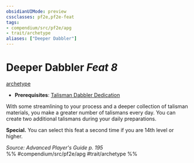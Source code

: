 ```yaml
---
obsidianUIMode: preview
cssclasses: pf2e,pf2e-feat
tags:
- compendium/src/pf2e/apg
- trait/archetype
aliases: ["Deeper Dabbler"]
---
```

# Deeper Dabbler  *Feat 8*  
[archetype](rules/traits/archetype.md "Archetype Feat Trait")  

- **Prerequisites**: [Talisman Dabbler Dedication](compendium/feats/talisman-dabbler-dedication-apg.md)

With some streamlining to your process and a deeper collection of talisman materials, you make a greater number of talismans every day. You can create two additional talismans during your daily preparations.

**Special.** You can select this feat a second time if you are 14th level or higher.

*Source: Advanced Player's Guide p. 195*  
%% #compendium/src/pf2e/apg #trait/archetype %%